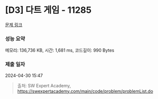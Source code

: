 # [D3] 다트 게임 - 11285 

[문제 링크](https://swexpertacademy.com/main/code/problem/problemDetail.do?contestProbId=AXZuaLsqz9wDFAST) 

### 성능 요약

메모리: 136,736 KB, 시간: 1,681 ms, 코드길이: 990 Bytes

### 제출 일자

2024-04-30 15:47



> 출처: SW Expert Academy, https://swexpertacademy.com/main/code/problem/problemList.do